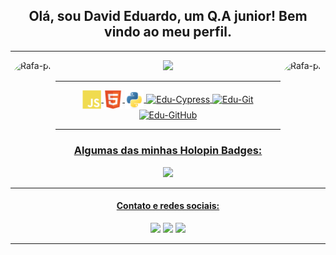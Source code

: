 <div class="top" align="center" > 
 <h2>Olá, sou David Eduardo, um Q.A junior! Bem vindo ao meu perfil.</h2>
   <hr></hr>
</div>
<div align="center">
  <a href="https://github.com/eduvieirati">
   <img align="right" alt="Rafa-pic" height="150" style="border-radius:50px;" src="https://cdn-icons-png.flaticon.com/512/1157/1157109.png">
  <img height="180em" src="https://github-readme-stats.vercel.app/api?username=eduvieirati&show_icons=true&theme=dark&include_all_commits=true&count_private=true"/>
    <img align="left" alt="Rafa-pic" height="150" style="border-radius:50px;" src="https://cdn-icons-png.flaticon.com/512/1157/1157109.png">
</div>
 <hr/hr>
<div style="display: inline_block" align="center">
    <div>
      <img align="center" alt="Edu-Js" height="30" width="30" src="https://raw.githubusercontent.com/devicons/devicon/master/icons/javascript/javascript-plain.svg">
  <img align="center" alt="Edu-HTML" height="30" width="30" src="https://raw.githubusercontent.com/devicons/devicon/master/icons/html5/html5-original.svg">
  <img align="center" alt="Edu-Python" height="30" width="30" src="https://raw.githubusercontent.com/devicons/devicon/master/icons/python/python-original.svg">
  <img align="center" alt="Edu-Cypress" height="30" width="30" src="https://pics.freeicons.io/uploads/icons/png/3556671901536211770-512.png"> 
  <img align="center" alt="Edu-Git" height="30" width="30" src="https://skillicons.dev/icons?i=git">
  <img align="center" alt="Edu-GitHub" height="30" width="30" src="https://skillicons.dev/icons?i=github">
    </div>
  <hr></hr>
</div>
<div align="center">
   <h3><b>Algumas das minhas Holopin Badges:</b></h3> 
     <img src="https://holopin.me/eduvieirati">
     <hr></hr>
</div>
 
<div align="center"> 
    <h4><b>Contato e redes sociais:</b></h4>
    <a href="https://instagram.com/eduardo_lndr" target="_blank"><img src="https://img.shields.io/badge/-Instagram-%23E4405F?style=for-the-badge&logo=instagram&logoColor=white" target="_blank"></a>
    <a href = "mailto:david.eduardoti@gmail.com"><img src="https://img.shields.io/badge/-Gmail-%23333?style=for-the-badge&logo=gmail&logoColor=white" target="_blank"></a>
     <a href="https://www.linkedin.com/in/david-eduardo-9b80b0229" target="_blank"><img src="https://img.shields.io/badge/-LinkedIn-%230077B5?style=for-the-badge&logo=linkedin&logoColor=white" target="_blank"></a> 
  <hr></hr>
</div>
